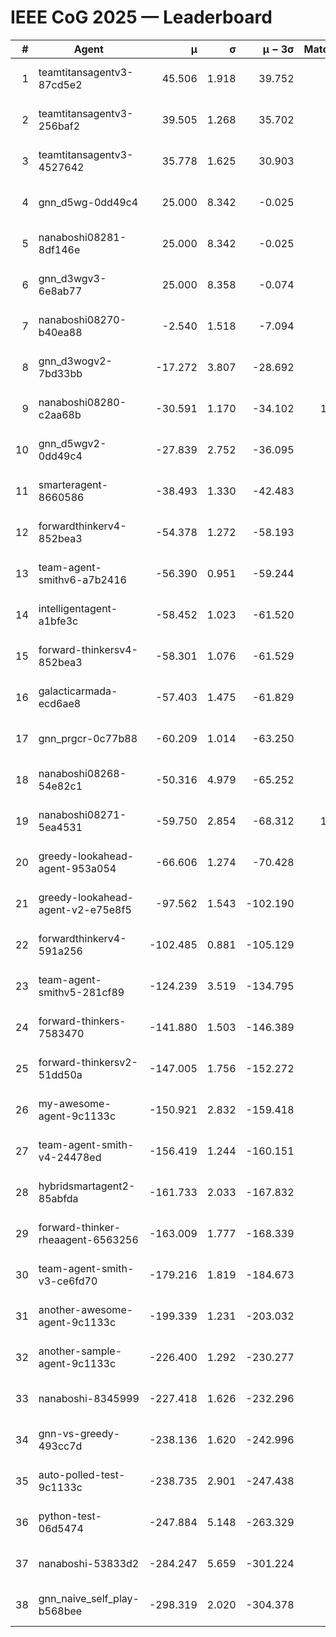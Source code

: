 # IEEE CoG 2025 — Leaderboard

| # | Agent | μ | σ | μ − 3σ | Matches | Updated |
|---:|---|---:|---:|---:|---:|---|
| 1 | teamtitansagentv3-87cd5e2 | 45.506 | 1.918 | 39.752 | 920 | 2025-08-28 18:27 |
| 2 | teamtitansagentv3-256baf2 | 39.505 | 1.268 | 35.702 | 660 | 2025-08-28 18:27 |
| 3 | teamtitansagentv3-4527642 | 35.778 | 1.625 | 30.903 | 780 | 2025-08-28 18:27 |
| 4 | gnn_d5wg-0dd49c4 | 25.000 | 8.342 | -0.025 | 20 | 2025-08-28 18:27 |
| 5 | nanaboshi08281-8df146e | 25.000 | 8.342 | -0.025 | 20 | 2025-08-28 18:27 |
| 6 | gnn_d3wgv3-6e8ab77 | 25.000 | 8.358 | -0.074 | 60 | 2025-08-28 18:27 |
| 7 | nanaboshi08270-b40ea88 | -2.540 | 1.518 | -7.094 | 900 | 2025-08-28 18:27 |
| 8 | gnn_d3wogv2-7bd33bb | -17.272 | 3.807 | -28.692 | 28 | 2025-08-28 18:27 |
| 9 | nanaboshi08280-c2aa68b | -30.591 | 1.170 | -34.102 | 1000 | 2025-08-28 18:27 |
| 10 | gnn_d5wgv2-0dd49c4 | -27.839 | 2.752 | -36.095 | 20 | 2025-08-28 18:27 |
| 11 | smarteragent-8660586 | -38.493 | 1.330 | -42.483 | 784 | 2025-08-28 18:27 |
| 12 | forwardthinkerv4-852bea3 | -54.378 | 1.272 | -58.193 | 744 | 2025-08-28 18:27 |
| 13 | team-agent-smithv6-a7b2416 | -56.390 | 0.951 | -59.244 | 920 | 2025-08-28 18:27 |
| 14 | intelligentagent-a1bfe3c | -58.452 | 1.023 | -61.520 | 660 | 2025-08-28 18:27 |
| 15 | forward-thinkersv4-852bea3 | -58.301 | 1.076 | -61.529 | 602 | 2025-08-28 18:27 |
| 16 | galacticarmada-ecd6ae8 | -57.403 | 1.475 | -61.829 | 860 | 2025-08-28 18:27 |
| 17 | gnn_prgcr-0c77b88 | -60.209 | 1.014 | -63.250 | 680 | 2025-08-28 18:27 |
| 18 | nanaboshi08268-54e82c1 | -50.316 | 4.979 | -65.252 | 760 | 2025-08-28 18:27 |
| 19 | nanaboshi08271-5ea4531 | -59.750 | 2.854 | -68.312 | 1220 | 2025-08-28 18:27 |
| 20 | greedy-lookahead-agent-953a054 | -66.606 | 1.274 | -70.428 | 944 | 2025-08-28 18:27 |
| 21 | greedy-lookahead-agent-v2-e75e8f5 | -97.562 | 1.543 | -102.190 | 924 | 2025-08-28 18:27 |
| 22 | forwardthinkerv4-591a256 | -102.485 | 0.881 | -105.129 | 875 | 2025-08-28 18:27 |
| 23 | team-agent-smithv5-281cf89 | -124.239 | 3.519 | -134.795 | 700 | 2025-08-28 18:27 |
| 24 | forward-thinkers-7583470 | -141.880 | 1.503 | -146.389 | 700 | 2025-08-28 18:27 |
| 25 | forward-thinkersv2-51dd50a | -147.005 | 1.756 | -152.272 | 824 | 2025-08-28 18:27 |
| 26 | my-awesome-agent-9c1133c | -150.921 | 2.832 | -159.418 | 720 | 2025-08-28 18:27 |
| 27 | team-agent-smith-v4-24478ed | -156.419 | 1.244 | -160.151 | 838 | 2025-08-28 18:27 |
| 28 | hybridsmartagent2-85abfda | -161.733 | 2.033 | -167.832 | 903 | 2025-08-28 18:27 |
| 29 | forward-thinker-rheaagent-6563256 | -163.009 | 1.777 | -168.339 | 924 | 2025-08-28 18:27 |
| 30 | team-agent-smith-v3-ce6fd70 | -179.216 | 1.819 | -184.673 | 918 | 2025-08-28 18:27 |
| 31 | another-awesome-agent-9c1133c | -199.339 | 1.231 | -203.032 | 720 | 2025-08-28 18:27 |
| 32 | another-sample-agent-9c1133c | -226.400 | 1.292 | -230.277 | 900 | 2025-08-28 18:27 |
| 33 | nanaboshi-8345999 | -227.418 | 1.626 | -232.296 | 760 | 2025-08-28 18:27 |
| 34 | gnn-vs-greedy-493cc7d | -238.136 | 1.620 | -242.996 | 680 | 2025-08-28 18:27 |
| 35 | auto-polled-test-9c1133c | -238.735 | 2.901 | -247.438 | 960 | 2025-08-28 18:27 |
| 36 | python-test-06d5474 | -247.884 | 5.148 | -263.329 | 740 | 2025-08-28 18:27 |
| 37 | nanaboshi-53833d2 | -284.247 | 5.659 | -301.224 | 720 | 2025-08-28 18:27 |
| 38 | gnn_naive_self_play-b568bee | -298.319 | 2.020 | -304.378 | 540 | 2025-08-28 18:27 |
